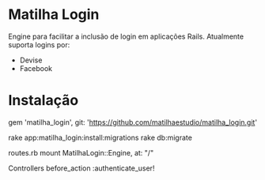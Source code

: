 # Matilha Login
Engine para facilitar a inclusão de login em aplicações Rails.
Atualmente suporta logins por:
 - Devise
 - Facebook

# Instalação
gem 'matilha_login', git: 'https://github.com/matilhaestudio/matilha_login.git'

rake app:matilha_login:install:migrations
rake db:migrate

routes.rb
mount MatilhaLogin::Engine, at: "/"

Controllers
before_action :authenticate_user!